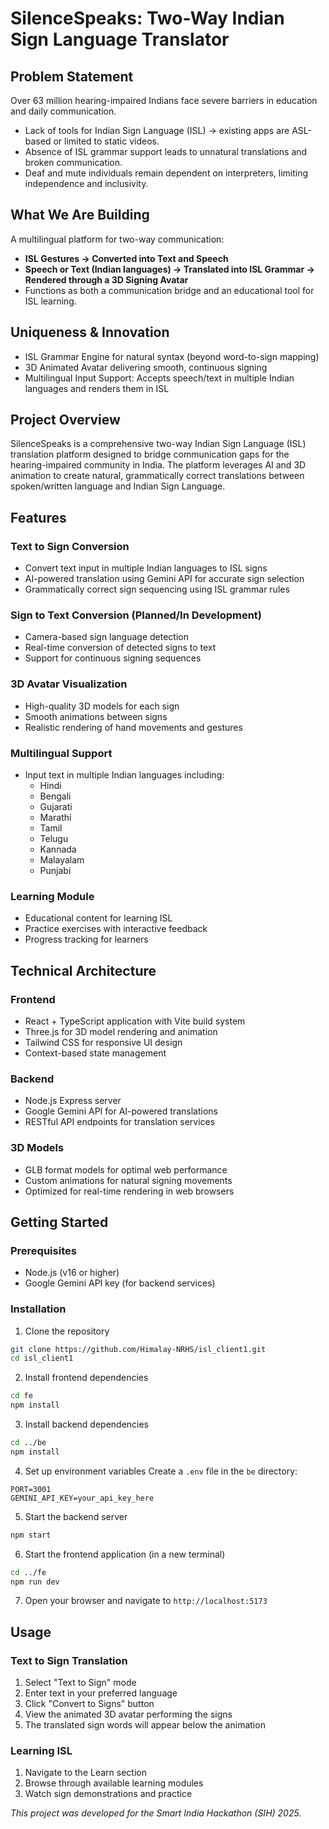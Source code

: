 # SilenceSpeaks: Two-Way Indian Sign Language Translator

## Problem Statement

Over 63 million hearing-impaired Indians face severe barriers in education and daily communication.
- Lack of tools for Indian Sign Language (ISL) → existing apps are ASL-based or limited to static videos.
- Absence of ISL grammar support leads to unnatural translations and broken communication.
- Deaf and mute individuals remain dependent on interpreters, limiting independence and inclusivity.

## What We Are Building

A multilingual platform for two-way communication:
- **ISL Gestures → Converted into Text and Speech**
- **Speech or Text (Indian languages) → Translated into ISL Grammar → Rendered through a 3D Signing Avatar**
- Functions as both a communication bridge and an educational tool for ISL learning.

## Uniqueness & Innovation

- ISL Grammar Engine for natural syntax (beyond word-to-sign mapping)
- 3D Animated Avatar delivering smooth, continuous signing
- Multilingual Input Support: Accepts speech/text in multiple Indian languages and renders them in ISL

## Project Overview

SilenceSpeaks is a comprehensive two-way Indian Sign Language (ISL) translation platform designed to bridge communication gaps for the hearing-impaired community in India. The platform leverages AI and 3D animation to create natural, grammatically correct translations between spoken/written language and Indian Sign Language.

## Features

### Text to Sign Conversion
- Convert text input in multiple Indian languages to ISL signs
- AI-powered translation using Gemini API for accurate sign selection
- Grammatically correct sign sequencing using ISL grammar rules

### Sign to Text Conversion (Planned/In Development)
- Camera-based sign language detection
- Real-time conversion of detected signs to text
- Support for continuous signing sequences

### 3D Avatar Visualization
- High-quality 3D models for each sign
- Smooth animations between signs
- Realistic rendering of hand movements and gestures

### Multilingual Support
- Input text in multiple Indian languages including:
  - Hindi
  - Bengali
  - Gujarati
  - Marathi
  - Tamil
  - Telugu
  - Kannada
  - Malayalam
  - Punjabi

### Learning Module
- Educational content for learning ISL
- Practice exercises with interactive feedback
- Progress tracking for learners

## Technical Architecture

### Frontend
- React + TypeScript application with Vite build system
- Three.js for 3D model rendering and animation
- Tailwind CSS for responsive UI design
- Context-based state management

### Backend
- Node.js Express server
- Google Gemini API for AI-powered translations
- RESTful API endpoints for translation services

### 3D Models
- GLB format models for optimal web performance
- Custom animations for natural signing movements
- Optimized for real-time rendering in web browsers

## Getting Started

### Prerequisites
- Node.js (v16 or higher)
- Google Gemini API key (for backend services)

### Installation

1. Clone the repository
```bash
git clone https://github.com/Himalay-NRHS/isl_client1.git
cd isl_client1
```

2. Install frontend dependencies
```bash
cd fe
npm install
```

3. Install backend dependencies
```bash
cd ../be
npm install
```

4. Set up environment variables
Create a `.env` file in the `be` directory:
```
PORT=3001
GEMINI_API_KEY=your_api_key_here
```

5. Start the backend server
```bash
npm start
```

6. Start the frontend application (in a new terminal)
```bash
cd ../fe
npm run dev
```

7. Open your browser and navigate to `http://localhost:5173`

## Usage

### Text to Sign Translation
1. Select "Text to Sign" mode
2. Enter text in your preferred language
3. Click "Convert to Signs" button
4. View the animated 3D avatar performing the signs
5. The translated sign words will appear below the animation

### Learning ISL
1. Navigate to the Learn section
2. Browse through available learning modules
3. Watch sign demonstrations and practice

*This project was developed for the Smart India Hackathon (SIH) 2025.*
